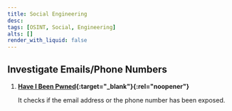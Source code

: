 ```yaml
---
title: Social Engineering
desc:
tags: [OSINT, Social, Engineering]
alts: []
render_with_liquid: false
---
```


## Investigate Emails/Phone Numbers

1. **[Have I Been Pwned](https://haveibeenpwned.com/){:target="_blank"}{:rel="noopener"}**

    It checks if the email address or the phone number has been exposed.